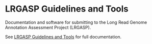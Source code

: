 # LRGASP Guidelines and Tools

Documentation and software for submitting to the
Long Read Genome Annotation Assessment Project (LRGASP).

See [LRGASP Guidelines and Tools](docs/index.md) for full documentation.

